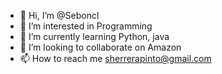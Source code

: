 - 👋 Hi, I’m @Seboncl
- 👀 I’m interested in Programming 
- 🌱 I’m currently learning Python, java 
- 💞️ I’m looking to collaborate on Amazon
- 📫 How to reach me sherrerapinto@gmail.com

<!---
Seboncl/Seboncl is a ✨ special ✨ repository because its `README.md` (this file) appears on your GitHub profile.
You can click the Preview link to take a look at your changes.
--->
